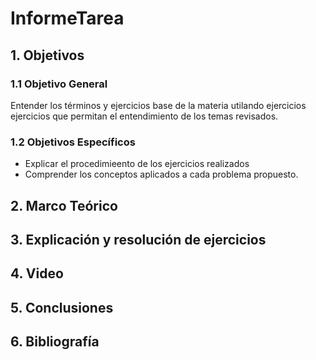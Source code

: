# InformeTarea
## 1. Objetivos 
  
### 1.1 Objetivo General
        
Entender los términos y ejercicios base de la materia utilando ejercicios ejercicios que permitan el entendimiento de los temas revisados.
	
### 1.2 Objetivos Específicos
        
- Explicar el procedimieento de los ejercicios realizados
- Comprender los conceptos aplicados a cada problema propuesto.
	
## 2. Marco Teórico



## 3. Explicación y resolución de ejercicios 


## 4. Video


## 5. Conclusiones


## 6. Bibliografía


